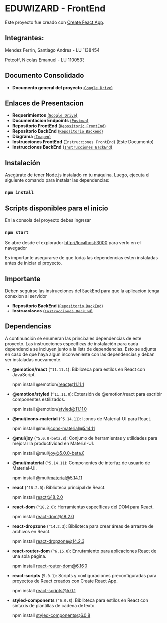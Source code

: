 # EDUWIZARD - FrontEnd

Este proyecto fue creado con [Create React App](https://github.com/facebook/create-react-app).


## Integrantes:

Mendez Ferrin, Santiago Andres - LU 1138454

Petcoff, Nicolas Emanuel - LU 1100533


## Documento Consolidado

- **Documento general del proyecto** [(`Google Drive`)](https://docs.google.com/document/d/1Av_jVUQqV9iDt6eIE_2NpdZW2XfMHAeTKcCiFAtMcmg/edit?usp=sharing)


## Enlaces de Presentacion

- **Requerimientos** [(`Google Drive`)](https://docs.google.com/document/d/1DmThAggf-TVJIIcWhQuvn5CsdusAVou_LZKB6Rfx4uA/edit?usp=sharing)
- **Documentacion Endpoints** [(`Postman`)](https://documenter.getpostman.com/view/30808697/2s9YeHbB3g#8df2df0a-7327-44e0-8224-dfc3476400e6)
- **Repositorio FrontEnd** [(`Repositorio FrontEnd`)](https://github.com/nicopetcoff/Market-Profesores)
- **Repositorio BackEnd** [(`Repositorio Backend`)](https://github.com/nicopetcoff/API-REST-BACKEND)
- **Diagrama** [(`Imagen`)](https://drive.google.com/file/d/1a_yt9mAssyO8vS5wuzMEekzmAOClH6Su/view?usp=sharing)
- **Instrucciones FrontEnd** (`Instrucciones FrontEnd`)  (Este Documento)
- **Instrucciones BackEnd** [(`Instrucciones BackEnd`)](https://github.com/nicopetcoff/API-REST-BACKEND/blob/main/README.md)


## Instalación

Asegúrate de tener [Node.js](https://nodejs.org/) instalado en tu máquina. Luego, ejecuta el siguiente comando para instalar las dependencias:


### `npm install`


## Scripts disponibles para el inicio

En la consola del proyecto debes ingresar

### `npm start`

Se abre desde el explorador [http://localhost:3000](http://localhost:3000) para verlo en el navegador

Es importante asegurarse de que todas las dependencias esten instaladas antes de iniciar el proyecto.


## Importante
Deben seguirse las instrucciones del BackEnd para que la aplicacion tenga conexion al servidor
- **Repositorio BackEnd** [(`Repositorio BackEnd`)](https://github.com/nicopetcoff/API-REST-BACKEND)
- **Instrucciones** [(`Instrucciones BackEnd`)](https://github.com/nicopetcoff/API-REST-BACKEND/blob/main/README.md)


## Dependencias

A continuación se enumeran las principales dependencias de este proyecto.
Las instrucciones específicas de instalación para cada dependencia se incluyen junto a la lista de dependencias.
Esto se adjunta en caso de que haya algun inconveniente con las dependencias y deban ser instaladas nuevamente.

- **@emotion/react** (`^11.11.1`): Biblioteca para estilos en React con JavaScript.

  npm install @emotion/react@11.11.1

  
- **@emotion/styled** (`^11.11.0`): Extensión de @emotion/react para escribir componentes estilizados.

  npm install @emotion/styled@11.11.0


- **@mui/icons-material** (`^5.14.11`): Iconos de Material-UI para React.

  npm install @mui/icons-material@5.14.11


- **@mui/joy** (`^5.0.0-beta.8`): Conjunto de herramientas y utilidades para mejorar la productividad en Material-UI.

  npm install @mui/joy@5.0.0-beta.8


- **@mui/material** (`^5.14.11`): Componentes de interfaz de usuario de Material-UI.

  npm install @mui/material@5.14.11


- **react** (`^18.2.0`): Biblioteca principal de React.

  npm install react@18.2.0


- **react-dom** (`^18.2.0`): Herramientas específicas del DOM para React.

  npm install react-dom@18.2.0


- **react-dropzone** (`^14.2.3`): Biblioteca para crear áreas de arrastre de archivos en React.

  npm install react-dropzone@14.2.3


- **react-router-dom** (`^6.16.0`): Enrutamiento para aplicaciones React de una sola página.

  npm install react-router-dom@6.16.0


- **react-scripts** (`5.0.1`): Scripts y configuraciones preconfiguradas para proyectos de React creados con Create React App.

  npm install react-scripts@5.0.1


- **styled-components** (`^6.0.8`): Biblioteca para estilos en React con sintaxis de plantillas de cadena de texto.

  npm install styled-components@6.0.8
